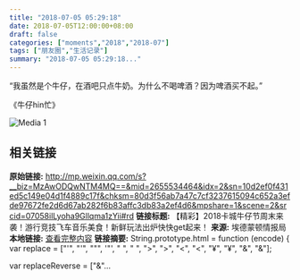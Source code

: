 ```yaml
---
title: "2018-07-05 05:29:18"
date: 2018-07-05T12:00:00+08:00
draft: false
categories: ["moments","2018","2018-07"]
tags: ["朋友圈","生活记录"]
summary: "2018-07-05 05:29:18..."
---
```


“我虽然是个牛仔，在酒吧只点牛奶。为什么不喝啤酒？因为啤酒买不起。”

《牛仔hin忙》

![Media 1](/Moments/photos/2018-07-05/201807050529180.jpg)

## 相关链接

**原始链接:** http://mp.weixin.qq.com/s?__biz=MzAwODQwNTM4MQ==&mid=2655534464&idx=2&sn=10d2ef0f431ed5c149e04d1f4889c17f&chksm=80d3f56ab7a47c7cf3237615094c652a3efde97672fe2d6d67ab282f6b83affc3db83a2ef4d6&mpshare=1&scene=2&srcid=07058ilLyoha9Gllqma1zYii#rd
**链接标题:** 【精彩】2018卡城牛仔节周末来袭！游行竞技飞车音乐美食！新鲜玩法出炉快快get起来！
**来源:** 埃德蒙顿情报局
**本地链接:** [查看完整内容](/link_content/2018/07/2018-07-05-2/link_content/)
**链接摘要:** String.prototype.html = function (encode) {
  var replace = ["&#39;", "'", "&quot;", '"', "&nbsp;", " ", "&gt;", ">", "&lt;", "<", "&yen;", "¥", "&amp;", "&"];
 
 
 
 
 
  
  var replaceReverse = ["&"...

